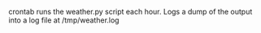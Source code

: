 crontab runs the weather.py script each hour. Logs a dump of the output into a log file at /tmp/weather.log
